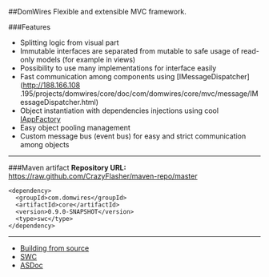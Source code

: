 ##DomWires
Flexible and extensible MVC framework.

###Features
* Splitting logic from visual part
* Immutable interfaces are separated from mutable to safe usage of read-only models (for example in views)
* Possibility to use many implementations for interface easily
* Fast communication among components using [IMessageDispatcher](http://188.166.108
.195/projects/domwires/core/doc/com/domwires/core/mvc/message/IMessageDispatcher.html)
* Object instantiation with dependencies injections using cool [IAppFactory](http://188.166.108.195/projects/domwires/core/doc/com/domwires/core/factory/IAppFactory.html#includeExamplesSummary)
* Easy object pooling management
* Custom message bus (event bus) for easy and strict communication among objects

***

###Maven artifact
**Repository URL:** https://raw.github.com/CrazyFlasher/maven-repo/master
```
<dependency>
  <groupId>com.domwires</groupId>
  <artifactId>core</artifactId>
  <version>0.9.0-SNAPSHOT</version>
  <type>swc</type>
</dependency>
```

***

- [Building from source](https://github.com/CrazyFlasher/domwires-as3/wiki/Building-(Windows))
- [SWC](http://188.166.108.195/projects/domwires/core/dw-core.swc)
- [ASDoc](http://188.166.108.195/projects/domwires/core/doc)
